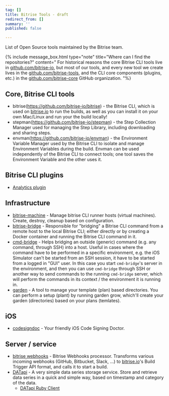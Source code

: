 ```yaml
---
tag: []
title: Bitrise Tools - draft
redirect_from: []
summary: ''
published: false

---
```

List of Open Source tools maintained by the Bitrise team.

{% include message_box.html type="note" title="Where can I find the repositories?" content=" For historical reasons the core Bitrise CLI tools live in [github.com/bitrise-io](https://github.com/bitrise-io), but most of our tools, and every new tool we create lives in the [github.com/bitrise-tools](https://github.com/bitrise-tools), and the CLI core components (plugins, etc.) in the [github.com/bitrise-core](https://github.com/bitrise-core) GitHub organization. "%}

## Core, Bitrise CLI tools

* bitrise(https://github.com/bitrise-io/bitrise) - the Bitrise CLI, which is used on [bitrise.io](https://www.bitrise.io) to run the builds, as well as you can install it on your own Mac/Linux and run your the build locally!
* stepman(https://github.com/bitrise-io/stepman) - the Step Collection Manager used for managing the Step Library, including downloading and sharing steps.
* envman(https://github.com/bitrise-io/envman) - the Environment Variable Manager used by the Bitrise CLI to isolate and manage Environment Variables during the build. Envman can be used independently of the Bitrise CLI to connect tools; one tool saves the Environment Variable and the other uses it.

## Bitrise CLI plugins

* [Analytics plugin](https://github.com/bitrise-core/bitrise-plugins-analytics)

## Infrastructure

* [bitrise-machine](https://github.com/bitrise-tools/bitrise-machine) - Manage bitrise CLI runner hosts (virtual machines). Create, destroy, cleanup based on configuration.
* [bitrise-bridge](https://github.com/bitrise-tools/bitrise-bridge) - Responsible for "bridging" a Bitrise CLI command from a remote host to the local Bitrise CLI; either directly or by creating a Docker container and running the Bitrise CLI command in it.
* [cmd-bridge](https://github.com/bitrise-io/cmd-bridge) - Helps bridging an outside (generic) command (e.g. any command, through SSH) into a host. Useful in cases where the command have to be performed in a specific environment, e.g. the iOS Simulator can't be started from an SSH session, it have to be started from a logged in "GUI" user. In this case you start `cmd-bridge`'s server in the environment, and then you can use `cmd-bridge` through SSH or another way to send commands to the running `cmd-bridge` server, which will perform the commands in its context / the environment it is running in.
* [garden](https://github.com/bitrise-tools/garden) - A tool to manage your template (plan) based directories. You can perform a setup (plant) by running garden grow, which'll create your garden (directories) based on your plans (temlates).

## iOS

* [codesigndoc](https://github.com/bitrise-tools/codesigndoc) - Your friendly iOS Code Signing Doctor.

## Server / service

* [bitrise webhooks](https://github.com/bitrise-io/bitrise-webhooks) - Bitrise Webhooks processor. Transforms various incoming webhooks (GitHub, Bitbucket, Slack, ...) to [bitrise.io](https://www.bitrise.io)'s Build Trigger API format, and calls it to start a build.
* [DATapi](https://github.com/bitrise-tools/datapi) - A very simple data series storage service. Store and retrieve data series in a quick and simple way, based on timestamp and category of the data.
  * [DATapi Ruby Client](https://github.com/bitrise-tools/datapi-client)